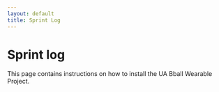 ```yaml
---
layout: default
title: Sprint Log
---
```


# Sprint log

This page contains instructions on how to install the UA Bball Wearable Project.
